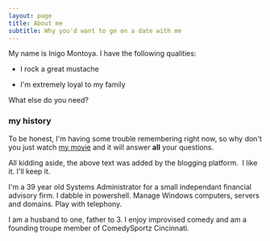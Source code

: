 ```yaml
---
layout: page
title: About me
subtitle: Why you'd want to go on a date with me
---
```

My name is Inigo Montoya. I have the following qualities:

* I rock a great mustache

* I'm extremely loyal to my family

What else do you need?

### my history

To be honest, I'm having some trouble remembering right now, so why don't you just watch [my movie](http://en.wikipedia.org/wiki/The_Princess_Bride_%28film%29) and it will answer **all** your questions.

All kidding aside, the above text was added by the blogging platform.  I like it. I'll keep it.

I'm a 39 year old Systems Administrator for a small independant financial advisory firm. I dabble in powershell. Manage Windows computers, servers and domains. Play with telephony.

I am a husband to one, father to 3. I enjoy improvised comedy and am a founding troupe member of ComedySportz Cincinnati.